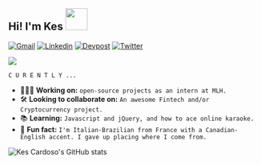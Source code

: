 ## Hi! I'm Kes <img src="https://media.giphy.com/media/ZCGlF41uo0GY7oPymE/giphy.gif" width="44px">
[![Gmail](https://img.shields.io/badge/Gmail-orange?style=plastic-&logo=Gmail&logoColor=white&link=mailto:kescardoso@gmail.com)](mailto:kescardoso@gmail.com)
[![Linkedin](https://img.shields.io/badge/Linkedin-yellow?style=plastic-&logo=Linkedin&logoColor=white&link=https://www.linkedin.com/in/kescardoso/)](https://www.linkedin.com/in/kescardoso/)
[![Devpost](https://img.shields.io/badge/Devpost-yellowgreen?style=plastic-&logo=Devpost&logoColor=white&link=https://devpost.com/kescardoso/)](https://devpost.com/kescardoso/)
[![Twitter](https://img.shields.io/badge/Twitter-green?style=plastic-&logo=Devpost&logoColor=white&link=https://twitter.com/kescardoso/)](https://twitter.com/kescardoso/)

![](https://media.giphy.com/media/2RiU1RUjyh4C4/giphy.gif)

`C U R E N T L Y ...`
- 👩🏼‍💻 **Working on:** `open-source projects as an intern at MLH.`
- 🛠 **Looking to collaborate on:** `An awesome Fintech and/or Cryptocurrency project.`
- 📚 **Learning:** `Javascript and jQuery, and how to ace online karaoke.`
- 🦩 **Fun fact:** `I'm Italian-Brazilian from France with a Canadian-English accent. I gave up placing where I come from.`

![Kes Cardoso's GitHub stats](https://github-readme-stats.vercel.app/api?username=kescardoso&theme=onedark&show_icons=true&hide=issues&count_private=true)
